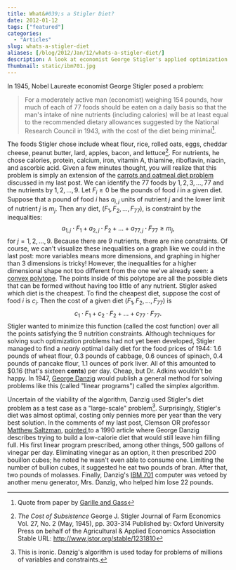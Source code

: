 ```yaml
---
title: What&#039;s a Stigler Diet?
date: 2012-01-12
tags: ["featured"]
categories:
  - "Articles"
slug: whats-a-stigler-diet
aliases: [/blog/2012/Jan/12/whats-a-stigler-diet/]
description: A look at economist George Stigler's applied optimization problem that this blog is named after.
Thumbnail: static/ibm701.jpg
---
```


In 1945, Nobel Laureate economist George Stigler posed a problem:

> For a moderately active man (economist) weighing 154 pounds, how much of each of 77 foods should be eaten on a daily basis so that the man's intake of nine nutrients (including calories) will be at least equal to the recommended dietary allowances suggested by the National Research Council in 1943, with the cost of the diet being minimal[^1diet].

The foods Stigler chose include wheat flour, rice, rolled oats, eggs, cheddar cheese, peanut butter, lard, apples, bacon, and lettuce[^2diet]. For nutrients, he chose calories, protein, calcium, iron, vitamin A, thiamine, riboflavin, niacin, and ascorbic acid. Given a few minutes thought, you will realize that this problem is simply an extension of the [carrots and oatmeal diet problem](http://www.stiglerdiet.com/2012/01/09/carrots-oatmeal-operations-research/) discussed in my last post. We can identify the 77 foods by  $1, 2, 3, \ldots, 77$ and the nutrients by $1, 2, \ldots, 9$. Let $F_i\geq 0$ be the pounds of food $i$ in a given diet. Suppose that a pound of food $i$ has $a_{i,j}$ units of nutrient $j$ and the lower limit of nutrient $j$ is $m_j$. Then any diet, $(F_1, F_2, \ldots, F_{77})$, is constraint by the inequalities: $$a_{1,j}\cdot F_1+a_{2,j}\cdot F_2+\ldots+a_{77,j}\cdot F_{77}\geq m_j,$$ for $j=1,2,\ldots,9$. Because there are $9$ nutrients, there are nine constraints. Of course, we can't visualize these inequalities on a graph like we could in the last post: more variables means more dimensions, and graphing in higher than 3 dimensions is tricky! However, the inequalities for a higher dimensional shape not too different from the one we've already seen: a [convex polytope](http://en.wikipedia.org/wiki/Convex_polyhedron). The points inside of this polytope are all the possible diets that can be formed without having too little of any nutrient. Stigler asked which diet is the cheapest. To find the cheapest diet, suppose the cost of food $i$ is $c_i$. Then the cost of a given diet $(F_1, F_2, \ldots, F_{77})$ is $$c_1\cdot F_1 +c_2\cdot F_2 +\ldots+c_{77}\cdot F_{77}.$$ Stigler wanted to minimize this function (called the cost function) over all the points satisfying the 9 nutrition constraints. Although techniques for solving such optimization problems had not yet been developed, Stigler managed to find a _nearly_ optimal daily diet for the food prices of 1944: 1.6 pounds of wheat flour, 0.3 pounds of cabbage, 0.6 ounces of spinach, 0.4 pounds of pancake flour, 1.1 ounces of pork liver. All of this amounted to $0.16 (that's sixteen **cents**) per day. Cheap, but Dr. Adkins wouldn't be happy. In 1947, [George Danzig](http://en.wikipedia.org/wiki/George_Dantzig) would publish a general method for solving problems like this (called "linear programs") called the simplex algorithm.

Uncertain of the viability of the algorithm, Danzig used Stigler's diet problem as a test case as a "large-scale" problem[^3diet]. Surprisingly, Stigler's diet was almost optimal, costing only pennies more per year than the very best solution. In the comments of my last post, Clemson OR professor [Matthew Saltzman](http://www.math.clemson.edu/~mjs/), [pointed ](http://www.stiglerdiet.com/2012/01/09/carrots-oatmeal-operations-research/#comment-3)to a 1990 article where George Danzig describes trying to build a low-calorie diet that would still leave him filling full. His first linear program prescribed, among other things, 500 gallons of vinegar per day. Eliminating vinegar as an option, it then prescribed 200 bouillon cubes; he noted he wasn't even able to consume one. Limiting the number of bullion cubes, it suggested he eat two pounds of bran. After that, two pounds of molasses. Finally, Danzig's [IBM 701](http://www-03.ibm.com/ibm/history/exhibits/701/701_intro.html) computer was vetoed by another menu generator, Mrs. Danzig, who helped him lose 22 pounds.[ ](http://www-03.ibm.com/ibm/history/exhibits/701/701_intro.html)

[^1diet]: Quote from paper by [Garille and Gass](http://www.jstor.org/pss/222950)

[^2diet]: _The Cost of Subsistence_ George J. Stigler Journal of Farm Economics Vol. 27, No. 2 (May, 1945), pp. 303-314 Published by: Oxford University Press on behalf of the Agricultural & Applied Economics Association Stable URL: http://www.jstor.org/stable/1231810

[^3diet]: This is ironic. Danzig's algorithm is used today for problems of millions of variables and constraints.
